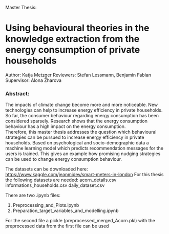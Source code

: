 Master Thesis:
# Using behavioural theories in the knowledge extraction from the energy consumption of private households

Author: Katja Metzger
Reviewers: Stefan Lessmann, Benjamin Fabian
Supervisor: Alona Zharova

### Abstract:
The impacts of climate change become more and more noticeable. New technologies can help to increase energy efficiency in private households. So far, the consumer behaviour regarding energy consumption has been considered sparsely. Research shows that the energy consumption behaviour has a high impact on the energy consumption.  
Therefore, this master thesis addresses the question which behavioural strategies can be pursued to increase energy efficiency in private households. Based on psychological and socio-demographic data a machine learning model which predicts recommendation messages for the users is trained. This gives an example how promising nudging strategies can be used to change energy consumption behaviour.  

The datasets can be downloaded here: https://www.kaggle.com/jeanmidev/smart-meters-in-london
For this thesis the following datasets are needed: 
acorn_details.csv
informations_households.csv
daily_dataset.csv

There are two .ipynb files: 
1. Preprocessing_and_Plots.ipynb
2. Preparation_target_variables_and_modelling.ipynb

For the second file a pickle (preprocessed_merged_Acorn.pkl) with the preprocessed data from the first file can be used



